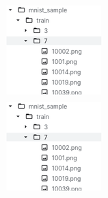 ![](/images/mnist_dataset.png "dataset screenshot")


![](/images/mnist_dataset.png "dataset screenshot")
